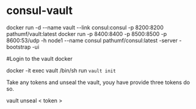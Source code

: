 # consul-vault

docker run -d --name vault --link consul:consul -p 8200:8200 pathumf/vault:latest
docker run -p 8400:8400 -p 8500:8500 -p 8600:53/udp -h node1 --name consul pathumf/consul:latest -server -bootstrap -ui 

#Login to the vault docker 

docker -it exec vault /bin/sh 
run `vault init`

Take any tokens and unseal the vault, youy have provide three tokens do so.

vault unseal < token > 
